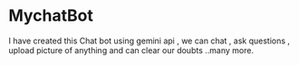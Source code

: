 # MychatBot
I have created this Chat bot using gemini api , we can chat , ask questions , upload picture of anything and can clear our doubts ..many more.

